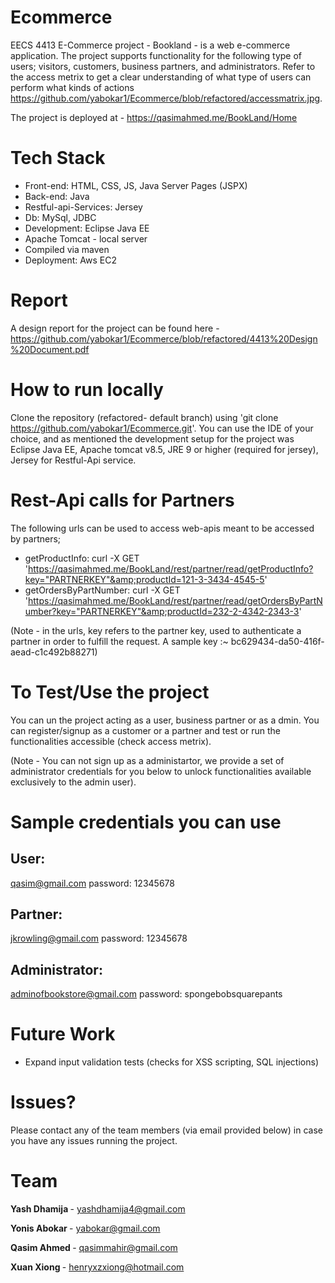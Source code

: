 # Ecommerce

EECS 4413 E-Commerce project - Bookland - is a web e-commerce application. The project supports functionality for the following type of users; visitors, customers, business partners, and administrators. Refer to the access metrix to get a clear understanding of what type of users can perform what kinds of actions https://github.com/yabokar1/Ecommerce/blob/refactored/accessmatrix.jpg.

The project is deployed at - https://qasimahmed.me/BookLand/Home

# Tech Stack
- Front-end: HTML, CSS, JS, Java Server Pages (JSPX)
- Back-end: Java
- Restful-api-Services: Jersey
- Db: MySql, JDBC
- Development: Eclipse Java EE
- Apache Tomcat - local server
- Compiled via maven
- Deployment: Aws EC2

# Report
A design report for the project can be found here - https://github.com/yabokar1/Ecommerce/blob/refactored/4413%20Design%20Document.pdf

# How to run locally

Clone the repository (refactored- default branch) using 'git clone https://github.com/yabokar1/Ecommerce.git'. You can use the IDE of your choice, and as mentioned the development setup for the project was Eclipse Java EE, Apache tomcat v8.5, JRE 9 or higher (required for jersey), Jersey for Restful-Api service.

# Rest-Api calls for Partners

The following urls can be used to access web-apis meant to be accessed by partners; 
- getProductInfo: curl -X GET 'https://qasimahmed.me/BookLand/rest/partner/read/getProductInfo?key="PARTNERKEY"&amp;productId=121-3-3434-4545-5'
- getOrdersByPartNumber: curl -X GET 'https://qasimahmed.me/BookLand/rest/partner/read/getOrdersByPartNumber?key="PARTNERKEY"&amp;productId=232-2-4342-2343-3'

(Note - in the urls, key refers to the partner key, used to authenticate a partner in order to fulfill the request. A sample key :~ bc629434-da50-416f-aead-c1c492b88271)

# To Test/Use the project

You can un the project acting as a user, business partner or as a dmin. You can register/signup as a customer or a partner and test or run the functionalities accessible (check access metrix).

(Note - You can not sign up as a administartor, we provide a set of administrator credentials for you below to unlock functionalities available exclusively to the admin user).

# Sample credentials you can use

## User:
qasim@gmail.com
password: 12345678

## Partner:
jkrowling@gmail.com
password: 12345678 

## Administrator:
adminofbookstore@gmail.com
password: spongebobsquarepants

# Future Work

- Expand input validation tests (checks for XSS scripting, SQL injections)

# Issues?

Please contact any of the team members (via email provided below) in case you have any issues running the project.

# Team

<strong> Yash Dhamija </strong> - yashdhamija4@gmail.com

<strong> Yonis Abokar </strong> - yabokar@gmail.com

<strong> Qasim Ahmed </strong> - qasimmahir@gmail.com

<strong> Xuan Xiong </strong> - henryxzxiong@hotmail.com

